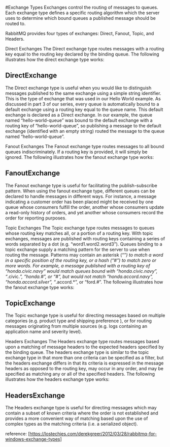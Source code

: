 #Exchange Types
Exchanges control the routing of messages to queues.  Each exchange type defines a specific routing algorithm which the server uses to determine which bound queues a published message should be routed to.

RabbitMQ provides four types of exchanges: Direct, Fanout, Topic, and Headers.

Direct Exchanges
The Direct exchange type routes messages with a routing key equal to the routing key declared by the binding queue.  The following illustrates how the direct exchange type works:

  ## DirectExchange

 

The Direct exchange type is useful when you would like to distinguish messages published to the same exchange using a simple string identifier.  This is the type of exchange that was used in our Hello World example.  As discussed in part 3 of our series, every queue is automatically bound to a default exchange using a routing key equal to the queue name.  This default exchange is declared as a Direct exchange.  In our example, the queue named “hello-world-queue” was bound to the default exchange with a routing key of “hello-world-queue”, so publishing a message to the default exchange (identified with an empty string) routed the message to the queue named “hello-world-queue”.

Fanout Exchanges
The Fanout exchange type routes messages to all bound queues indiscriminately.  If a routing key is provided, it will simply be ignored.  The following illustrates how the fanout exchange type works:

 

## FanoutExchange

 

The Fanout exchange type is useful for facilitating the publish-subscribe pattern.  When using the fanout exchange type, different queues can be declared to handle messages in different ways.  For instance, a message indicating a customer order has been placed might be received by one queue whose consumers fulfill the order, another whose consumers update a read-only history of orders, and yet another whose consumers record the order for reporting purposes.

Topic Exchanges
The Topic exchange type routes messages to queues whose routing key matches all, or a portion of a routing key.  With topic exchanges, messages are published with routing keys containing a series of words separated by a dot (e.g. “word1.word2.word3”).  Queues binding to a topic exchange supply a matching pattern for the server to use when routing the message.  Patterns may contain an asterisk (“*”) to match a word in a specific position of the routing key, or a hash (“#”) to match zero or more words.  For example, a message published with a routing key of “honda.civic.navy” would match queues bound with “honda.civic.navy”, “*.civic.*”, “honda.#”, or “#”, but would not match “honda.accord.navy”, “honda.accord.silver”, “*.accord.*”, or “ford.#”.  The following illustrates how the fanout exchange type works:

 

## TopicExchange

 

The Topic exchange type is useful for directing messages based on multiple categories (e.g. product type and shipping preference ), or for routing messages originating from multiple sources (e.g. logs containing an application name and severity level).

Headers Exchanges
The Headers exchange type routes messages based upon a matching of message headers to the expected headers specified by the binding queue.  The headers exchange type is similar to the topic exchange type in that more than one criteria can be specified as a filter, but the headers exchange differs in that its criteria is expressed in the message headers as opposed to the routing key, may occur in any order, and may be specified as matching any or all of the specified headers.  The following illustrates how the headers exchange type works:

 

## HeadersExchange

 

The Headers exchange type is useful for directing messages which may contain a subset of known criteria where the order is not established and provides a more convenient way of matching based upon the use of complex types as the matching criteria (i.e. a serialized object).

reference: [https://lostechies.com/derekgreer/2012/03/28/rabbitmq-for-windows-exchange-types]
